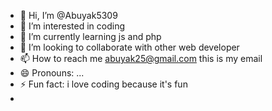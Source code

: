 - 👋 Hi, I’m @Abuyak5309
- 👀 I’m interested in coding
- 🌱 I’m currently learning js and php
- 💞️ I’m looking to collaborate with other web developer
- 📫 How to reach me abuyak25@gmail.com this is my email
- 😄 Pronouns: ...
- ⚡ Fun fact: i love coding because it's fun
- 

<!---
Abuyak5309/Abuyak5309 is a ✨ special ✨ repository because its `README.md` (this file) appears on your GitHub profile.
You can click the Preview link to take a look at your changes.
--->
